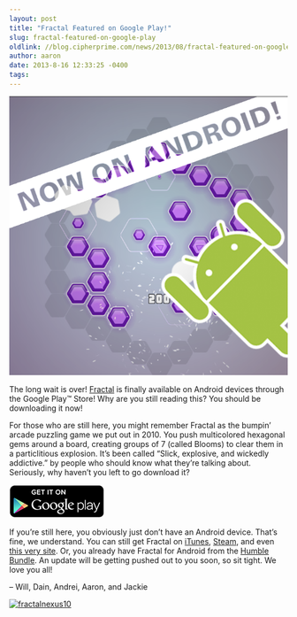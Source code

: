 ```yaml
---
layout: post
title: "Fractal Featured on Google Play!"
slug: fractal-featured-on-google-play
oldlink: //blog.cipherprime.com/news/2013/08/fractal-featured-on-google-play
author: aaron
date: 2013-8-16 12:33:25 -0400
tags: 
---
```


[![fractalandroid](/img/blog/fractalandroid1.png)](/img/blog/fractalandroid1.png)

The long wait is over! [Fractal](http://cipherprime.com/games/fractal) is finally available on Android devices through the Google Play™ Store! Why are you still reading this? You should be downloading it now!

For those who are still here, you might remember Fractal as the bumpin’ arcade puzzling game we put out in 2010. You push multicolored hexagonal gems around a board, creating groups of 7 (called Blooms) to clear them in a particlitious explosion. It’s been called “Slick, explosive, and wickedly addictive.” by people who should know what they’re talking about. Seriously, why haven’t you left to go download it?

[![Get it on Google Play](/img/blog/en_generic_rgb_wo_60.png)](https://play.google.com/store/apps/details?id=com.cipherprime.fractal)

If you’re still here, you obviously just don’t have an Android device. That’s fine, we understand. You can still get Fractal on [iTunes](https://itunes.apple.com/us/app/fractal-make-blooms-not-war/id498291489?mt=8), [Steam](http://store.steampowered.com/app/61310/), and even [this very site](http://cipher-prime-studios.myshopify.com/products/fractal-make-blooms-not-war). Or, you already have Fractal for Android from the [Humble Bundle](http://www.humblebundle.com/). An update will be getting pushed out to you soon, so sit tight. We love you all!

– Will, Dain, Andrei, Aaron, and Jackie

[![fractalnexus10](/img/blog/fractalnexus10.png)](https://play.google.com/store/apps/details?id=com.cipherprime.fractal)
